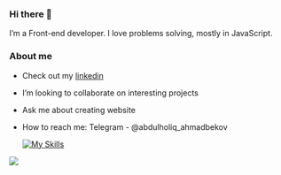 ### Hi there 👋
I’m a Front-end developer.  I love problems solving, mostly in JavaScript.

### About me
- Check out my <a href="https://www.linkedin.com/in/abdulholiq-ahmadbekov-408023255/" target="_blank">linkedin</a>
- I’m looking to collaborate on interesting projects
- Ask me about creating website
- How to reach me: Telegram - @abdulholiq_ahmadbekov

    [![My Skills](https://skillicons.dev/icons?i=js,html,css,react,git,tailwindcss,vite,gitlab)](https://skillicons.dev)
  
<p align="left">
    <a href="https://hits.sh/github.com/Abdulholiq13/">
        <img src="https://hits.sh/github.com/Abdulholiq13.svg?view=today-total&label=Abdulholiq's%20Viewers%20(today%20%2F%20total)&color=000000&labelColor=000000">
  </a>
</p>

